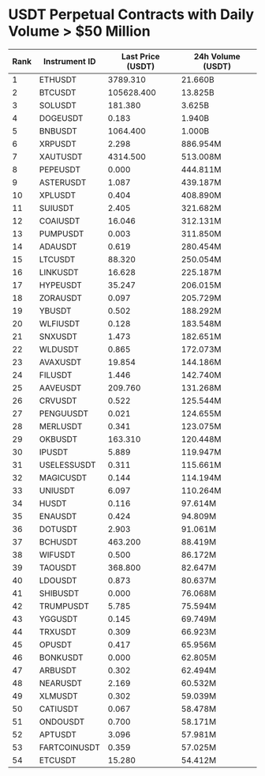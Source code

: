 # USDT Perpetual Contracts with Daily Volume > $50 Million

| Rank | Instrument ID | Last Price (USDT) | 24h Volume (USDT) |
|------|---------------|-------------------|-------------------|
| 1 | ETHUSDT | 3789.310 | 21.660B |
| 2 | BTCUSDT | 105628.400 | 13.825B |
| 3 | SOLUSDT | 181.380 | 3.625B |
| 4 | DOGEUSDT | 0.183 | 1.940B |
| 5 | BNBUSDT | 1064.400 | 1.000B |
| 6 | XRPUSDT | 2.298 | 886.954M |
| 7 | XAUTUSDT | 4314.500 | 513.008M |
| 8 | PEPEUSDT | 0.000 | 444.811M |
| 9 | ASTERUSDT | 1.087 | 439.187M |
| 10 | XPLUSDT | 0.404 | 408.890M |
| 11 | SUIUSDT | 2.405 | 321.682M |
| 12 | COAIUSDT | 16.046 | 312.131M |
| 13 | PUMPUSDT | 0.003 | 311.850M |
| 14 | ADAUSDT | 0.619 | 280.454M |
| 15 | LTCUSDT | 88.320 | 250.054M |
| 16 | LINKUSDT | 16.628 | 225.187M |
| 17 | HYPEUSDT | 35.247 | 206.015M |
| 18 | ZORAUSDT | 0.097 | 205.729M |
| 19 | YBUSDT | 0.502 | 188.292M |
| 20 | WLFIUSDT | 0.128 | 183.548M |
| 21 | SNXUSDT | 1.473 | 182.651M |
| 22 | WLDUSDT | 0.865 | 172.073M |
| 23 | AVAXUSDT | 19.854 | 144.186M |
| 24 | FILUSDT | 1.446 | 142.740M |
| 25 | AAVEUSDT | 209.760 | 131.268M |
| 26 | CRVUSDT | 0.522 | 125.544M |
| 27 | PENGUUSDT | 0.021 | 124.655M |
| 28 | MERLUSDT | 0.341 | 123.075M |
| 29 | OKBUSDT | 163.310 | 120.448M |
| 30 | IPUSDT | 5.889 | 119.947M |
| 31 | USELESSUSDT | 0.311 | 115.661M |
| 32 | MAGICUSDT | 0.144 | 114.194M |
| 33 | UNIUSDT | 6.097 | 110.264M |
| 34 | HUSDT | 0.116 | 97.614M |
| 35 | ENAUSDT | 0.424 | 94.809M |
| 36 | DOTUSDT | 2.903 | 91.061M |
| 37 | BCHUSDT | 463.200 | 88.419M |
| 38 | WIFUSDT | 0.500 | 86.172M |
| 39 | TAOUSDT | 368.800 | 82.647M |
| 40 | LDOUSDT | 0.873 | 80.637M |
| 41 | SHIBUSDT | 0.000 | 76.068M |
| 42 | TRUMPUSDT | 5.785 | 75.594M |
| 43 | YGGUSDT | 0.145 | 69.749M |
| 44 | TRXUSDT | 0.309 | 66.923M |
| 45 | OPUSDT | 0.417 | 65.956M |
| 46 | BONKUSDT | 0.000 | 62.805M |
| 47 | ARBUSDT | 0.302 | 62.494M |
| 48 | NEARUSDT | 2.169 | 60.532M |
| 49 | XLMUSDT | 0.302 | 59.039M |
| 50 | CATIUSDT | 0.067 | 58.478M |
| 51 | ONDOUSDT | 0.700 | 58.171M |
| 52 | APTUSDT | 3.096 | 57.981M |
| 53 | FARTCOINUSDT | 0.359 | 57.025M |
| 54 | ETCUSDT | 15.280 | 54.412M |
